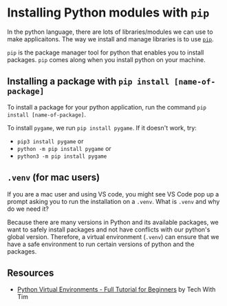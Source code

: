 # Installing Python modules with `pip`
In the python language, there are lots of libraries/modules we can use to make applicaitons. The way we install and manage libraries is to use [`pip`](https://pip.pypa.io/en/stable/installation/).

`pip` is the package manager tool for python that enables you to install packages. `pip` comes along when you install python on your machine.

## Installing a package with `pip install [name-of-package]`
To install a package for your python application, run the command `pip install [name-of-package]`.

To install `pygame`, we run `pip install pygame`. If it doesn't work, try:
- `pip3 install pygame` or
- `python -m pip install pygame` or
- `python3 -m pip install pygame`

## `.venv` (for mac users)
If you are a mac user and using VS code, you might see VS Code pop up a prompt asking you to run the installation on a `.venv`. What is `.venv` and why do we need it?

Because there are many versions in Python and its available packages, we want to safely install packages and not have conflicts with our python's global version. Therefore, a virtual environment (`.venv`) can ensure that we have a safe environment to run certain versions of python and the packages.

## Resources
- [Python Virtual Environments - Full Tutorial for Beginners](https://www.youtube.com/watch?v=Y21OR1OPC9A) by Tech With Tim


